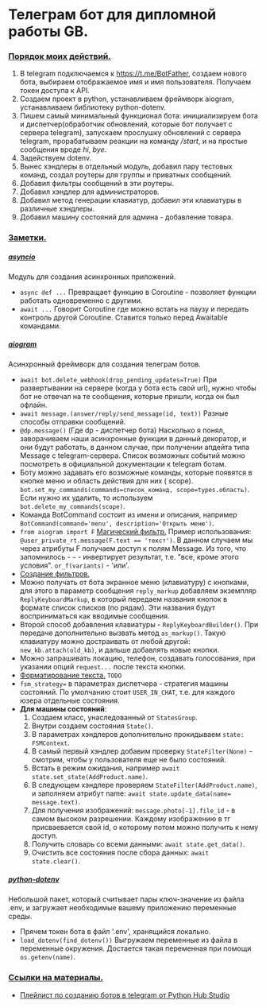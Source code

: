 # Телеграм бот для дипломной работы GB.

### <u>Порядок моих действий.</u>

1) В telegram подключаемся к https://t.me/BotFather, создаем нового бота, выбираем отображаемое имя и имя пользователя.
   Получаем токен доступа к API.
2) Создаем проект в python, устанавливаем фреймворк aiogram, устанавливаем библиотеку python-dotenv.
3) Пишем самый минимальный функционал бота: инициализируем бота и диспетчер(обработчик обновлений, которые бот получает
   с сервера telegram), запускаем прослушку обновлений с сервера telegram,
   прорабатываем реакции на команду */start*, и на простые сообщения вроде *hi*, *bye*.
4) Задействуем dotenv.
5) Вынес хэндлеры в отдельный модуль, добавил пару тестовых команд, создал роутеры для группы и приватных сообщений.
6) Добавил фильтры сообщений в эти роутеры.
7) Добавил хэндлер для администраторов.
8) Добавил метод генерации клавиатур, добавил эти клавиатуры в различные хэндлеры.
9) Добавил машину состояний для админа - добавление товара.

### <u>Заметки.</u>

##### [asyncio](https://docs.python.org/3/library/asyncio.html)

Модуль для создания асинхронных приложений.

* ```async def ...``` Превращает функцию в Coroutine - позволяет функции работать одновременно с другими.
* ```await ...``` Говорит Coroutine где можно встать на паузу и передать контроль другой Coroutine. Ставится только
  перед Awaitable командами.

##### [aiogram](https://docs.aiogram.dev/en/latest/)

Асинхронный фреймворк для создания телеграм ботов.

* ```await bot.delete_webhook(drop_pending_updates=True)``` При развертывании на сервере (когда у бота есть свой url),
  нужно чтобы бот не отвечал на те сообщения, которые пришли, когда он был офлайн.
* ```await message.(answer/reply/send_message(id, text))``` Разные способы отправки сообщений.
* ```@dp.message()``` (Где dp - диспетчер бота) Насколько я понял, заворачиваем наши асинхронные функции в данный
  декоратор, и они будут работать, в данном случае, при получении апдейта типа Message с telegram-сервера. Список
  возможных событий можно посмотреть в официальной документации к telegram ботам.
* Боту можно задавать его возможные команды, которые появятся в кнопке меню и область действия для них (
  scope). ```bot.set_my_commands(commands=список_команд, scope=types.область)```. Если нужно их удалить, то
  используем ```bot.delete_my_commands(scope)```.
* Команда BotCommand состоит из имени и описания, например ```BotCommand(command='menu', description='Открыть меню')```.
* ```from aiogram import F``` [Магический фильтр.](https://docs.aiogram.dev/en/latest/dispatcher/filters/magic_filters.html)
  Пример
  использования: ```@user_private_rt.message(F.text == 'текст')```. В данном случаем мы через атрибуты F получаем доступ
  к полям Message. Из того, что запомнилось - ```~``` - инвертирует результат, т.е. "все, кроме этого
  условия". ```or_f(variants)``` - 'или'.
* [Создание фильтров.](https://docs.aiogram.dev/en/latest/dispatcher/filters/index.html)
* Можно получать от бота экранное меню (клавиатуру) с кнопками, для этого в параметр сообщения ```reply_markup```
  добавляем экземпляр ```ReplyKeyboardMarkup```, в который передаем названия кнопок в формате список списков (по рядам).
  Эти названия будут восприниматься как вводимые сообщения.
* Второй способ добавления клавиатуры - ```ReplyKeyboardBuilder()```. При передаче дополнительно вызвать
  метод ```as_markup()```. Такую клавиатуру можно достраивать от любой другой: ```new_kb.attach(old_kb)```, и дальше
  добавлять новые кнопки.
* Можно запрашивать локацию, телефон, создавать голосования, при указании опций ```request...``` после текста кнопки.
* [Форматирование текста.](https://docs.aiogram.dev/en/latest/utils/formatting.html) ```TODO```
* ```fsm_strategy=``` в параметрах диспетчера - стратегия машины состояний. По умолчанию стоит ```USER_IN_CHAT```, т.е.
  для каждого юзера отдельные состояния.
* **Для машины состояний**:
    1) Создаем класс, унаследованный от ```StatesGroup```.
    2) Внутри создаем состояния ```State()```.
    3) В параметрах хэндлеров дополнительно прокидываем ```state: FSMContext```.
    4) В самый первый хэндлер добавим проверку ```StateFilter(None)``` - смотрим, чтобы у пользователя еще не было
       состояний.
    5) Встать в режим ожидания, например ```await state.set_state(AddProduct.name)```.
    6) В следующем хэндлере проверяем ```StateFilter(AddProduct.name)```, и заполняем атрибут
       name: ```await state.update_data(name= message.text)```.
    7) Для получения изображений: ```message.photo[-1].file_id``` - в самом высоком разрешении. Каждому изображению в тг
       присваевается свой id, о которому потом можно получить к нему доступ.
    8) Получить словарь со всеми данными: ```await state.get_data()```.
    9) Очистить все состояния после сбора данных: ```await state.clear()```.

##### [python-dotenv](https://github.com/theskumar/python-dotenv)

Небольшой пакет, который считывает пары ключ-значение из файла .env, и загружает необходимые вашему
приложению переменные среды.

* Прячем токен бота в файл '.env', хранящийся локально.
* ```load_dotenv(find_dotenv())``` Выгружаем переменные из файла в переменные окружения. Достается такая переменная при
  помощи ```os.getenv(name)```.

### <u>Ссылки на материалы.</u>

* [Плейлист по созданию ботов в telegram от Python Hub Studio](https://www.youtube.com/playlist?list=PLNi5HdK6QEmWLtb8gh8pwcFUJCAabqZh_)